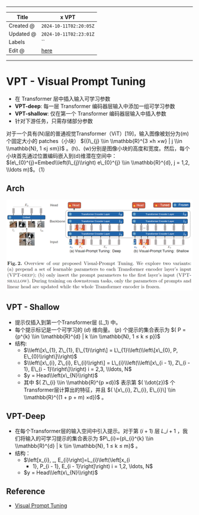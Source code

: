 -----

| Title     | x VPT                                                 |
| --------- | ----------------------------------------------------- |
| Created @ | `2024-10-11T02:20:05Z`                                |
| Updated @ | `2024-10-11T02:23:01Z`                                |
| Labels    | \`\`                                                  |
| Edit @    | [here](https://github.com/junxnone/aiwiki/issues/477) |

-----

# VPT - Visual Prompt Tuning

  - 在 Transformer 层中插入输入可学习参数
  - **VPT-deep**: 每一层 Transformer 编码器层输入中添加一组可学习参数
  - **VPT-shallow**: 仅在第一个 Transformer 编码器层输入中插入参数
  - 针对下游任务，只需存储部分参数

对于一个具有(N)层的普通视觉Transformer（ViT）\[19\]，输入图像被划分为(m)个固定大小的 patches（小块）
$({I\_{j} \\in \\mathbb{R}^{3 ×h ×w} | j \\in \\mathbb{N}, 1 ≤j ≤m})$
。(h)、(w)分别是图像小块的高度和宽度。然后，每个小块首先通过位置编码嵌入到(d)维潜在空间中：
$(e\_{0}^{j}=Embed\\left(I\_{j}\\right) e\_{0}^{j} \\in \\mathbb{R}^{d},
j = 1,2, \\ldots m)$。（1）

## Arch

![image](media/77da1b4519fe167d14fa354025999422b0cdb243.png)

## VPT - Shallow

  - 提示仅插入到第一个Transformer层 $(L\_{1})$ 中。
  - 每个提示标记是一个可学习的 $( d)$ 维向量。 $( p)$ 个提示的集合表示为 $( P = {p^{k} \\in
    \\mathbb{R}^{d} | k \\in \\mathbb{N}, 1 ≤ k ≤ p})$
  - 结构:
      - $\\left\[x\_{1}, Z\_{1}, E\_{1}\\right\] =
        L\_{1}\\left(\\left\[x\_{0}, P, E\_{0}\\right\]\\right)$
      - $\\left\[x\_{i}, Z\_{i}, E\_{i}\\right\] =
        L\_{i}\\left(\\left\[x\_{i - 1}, Z\_{i - 1}, E\_{i -
        1}\\right\]\\right) i = 2,3, \\ldots, N$
      - $y = Head\\left(x\_{N}\\right)$
      - 其中 $( Z\_{i} \\in \\mathbb{R}^{p ×d})$ 表示第 $( \\dot{z})$
        个Transformer层计算出的特征，并且 $( \[x\_{i}, Z\_{i}, E\_{i}\] \\in
        \\mathbb{R}^{(1 + p + m) ×d})$ 。

## VPT-Deep

  - 在每个Transformer层的输入空间中引入提示。对于第 $(i + 1)$ 层 $L\_{i + 1}$
    ，我们将输入的可学习提示的集合表示为 $P\_{i}={p\_{i}^{k}
    \\in \\mathbb{R}^{d} | k \\in \\mathbb{N}, 1 ≤ k ≤ m}$ 。
  - 结构：
      - $\\left\[x\_{i}, \_, E\_{i}\\right\]=L\_{i}\\left(\\left\[x\_{i
        - 1}, P\_{i - 1}, E\_{i - 1}\\right\]\\right) i = 1,2, \\ldots,
        N$
      - $y = Head\\left(x\_{N}\\right)$

## Reference

  - [Visual Prompt Tuning](https://arxiv.org/abs/2203.12119)
